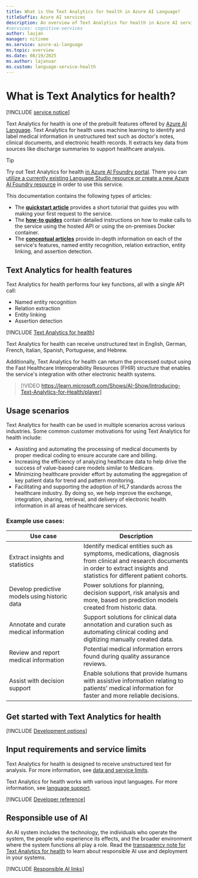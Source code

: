 ```yaml
---
title: What is the Text Analytics for health in Azure AI Language?
titleSuffix: Azure AI services
description: An overview of Text Analytics for health in Azure AI services, which helps you extract medical information from unstructured text, like clinical documents.
#services: cognitive-services
author: laujan
manager: nitinme
ms.service: azure-ai-language
ms.topic: overview
ms.date: 08/19/2025
ms.author: lajanuar
ms.custom: language-service-health
---
```


# What is Text Analytics for health?

[!INCLUDE [service notice](includes/service-notice.md)]

Text Analytics for health is one of the prebuilt features offered by [Azure AI Language](../overview.md). Text Analytics for health uses machine learning to identify and label medical information in unstructured text such as doctor's notes, clinical documents, and electronic health records. It extracts key data from sources like discharge summaries to support healthcare analysis.

> [!TIP]
> Try out Text Analytics for health [in Azure AI Foundry portal](https://ai.azure.com/explore/language). There you can [utilize a currently existing Language Studio resource or create a new Azure AI Foundry resource](../../../ai-services/connect-services-ai-foundry-portal.md) in order to use this service.

This documentation contains the following types of articles:
* The [**quickstart article**](quickstart.md) provides a short tutorial that guides you with making your first request to the service.
* The [**how-to guides**](how-to/call-api.md) contain detailed instructions on how to make calls to the service using the hosted API or using the on-premises Docker container.
* The [**conceptual articles**](concepts/health-entity-categories.md) provide in-depth information on each of the service's features, named entity recognition, relation extraction, entity linking, and assertion detection.

## Text Analytics for health features

Text Analytics for health performs four key functions, all with a single API call:

* Named entity recognition
* Relation extraction
* Entity linking
* Assertion detection

[!INCLUDE [Text Analytics for health](includes/features.md)]

Text Analytics for health can receive unstructured text in English, German, French, Italian, Spanish, Portuguese, and Hebrew.

Additionally, Text Analytics for health can return the processed output using the Fast Healthcare Interoperability Resources (FHIR) structure that enables the service's integration with other electronic health systems.



> [!VIDEO https://learn.microsoft.com/Shows/AI-Show/Introducing-Text-Analytics-for-Health/player]

## Usage scenarios

Text Analytics for health can be used in multiple scenarios across various industries.
Some common customer motivations for using Text Analytics for health include:
* Assisting and automating the processing of medical documents by proper medical coding to ensure accurate care and billing.
* Increasing the efficiency of analyzing healthcare data to help drive the success of value-based care models similar to Medicare.
* Minimizing healthcare provider effort by automating the aggregation of key patient data for trend and pattern monitoring.
* Facilitating and supporting the adoption of HL7 standards across the healthcare industry. By doing so, we help improve the exchange, integration, sharing, retrieval, and delivery of electronic health information in all areas of healthcare services.

### Example use cases: 

|Use case|Description|
|--|--|
|Extract insights and statistics|Identify medical entities such as symptoms, medications, diagnosis from clinical and research documents in order to extract insights and statistics for different patient cohorts.|
|Develop predictive models using historic data|Power solutions for planning, decision support, risk analysis and more, based on prediction models created from historic data.|
|Annotate and curate medical information|Support solutions for clinical data annotation and curation such as automating clinical coding and digitizing manually created data.|
|Review and report medical information|Potential medical information errors found during quality assurance reviews.|
|Assist with decision support|Enable solutions that provide humans with assistive information relating to patients' medical information for faster and more reliable decisions.|

## Get started with Text Analytics for health

[!INCLUDE [Development options](./includes/development-options.md)]


## Input requirements and service limits

Text Analytics for health is designed to receive unstructured text for analysis. For more information, see [data and service limits](../concepts/data-limits.md).

Text Analytics for health works with various input languages. For more information,  see [language support](language-support.md).

[!INCLUDE [Developer reference](../includes/reference-samples-text-analytics.md)]


## Responsible use of AI

An AI system includes the technology, the individuals who operate the system, the people who experience its effects, and the broader environment where the system functions all play a role. Read the [transparency note for Text Analytics for health](/azure/ai-foundry/responsible-ai/language-service/transparency-note-health) to learn about responsible AI use and deployment in your systems. 

[!INCLUDE [Responsible AI links](../includes/overview-responsible-ai-links.md)]
